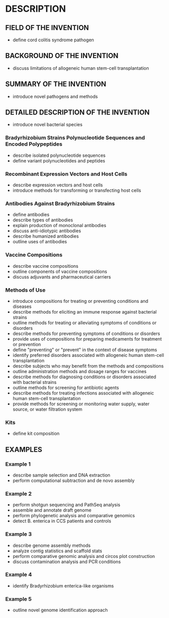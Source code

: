 # DESCRIPTION

## FIELD OF THE INVENTION

- define cord colitis syndrome pathogen

## BACKGROUND OF THE INVENTION

- discuss limitations of allogeneic human stem-cell transplantation

## SUMMARY OF THE INVENTION

- introduce novel pathogens and methods

## DETAILED DESCRIPTION OF THE INVENTION

- introduce novel bacterial species

### Bradyrhizobium Strains Polynucleotide Sequences and Encoded Polypeptides

- describe isolated polynucleotide sequences
- define variant polynucleotides and peptides

### Recombinant Expression Vectors and Host Cells

- describe expression vectors and host cells
- introduce methods for transforming or transfecting host cells

### Antibodies Against Bradyrhizobium Strains

- define antibodies
- describe types of antibodies
- explain production of monoclonal antibodies
- discuss anti-idiotypic antibodies
- describe humanized antibodies
- outline uses of antibodies

### Vaccine Compositions

- describe vaccine compositions
- outline components of vaccine compositions
- discuss adjuvants and pharmaceutical carriers

### Methods of Use

- introduce compositions for treating or preventing conditions and diseases
- describe methods for eliciting an immune response against bacterial strains
- outline methods for treating or alleviating symptoms of conditions or disorders
- describe methods for preventing symptoms of conditions or disorders
- provide uses of compositions for preparing medicaments for treatment or prevention
- define "preventing" or "prevent" in the context of disease symptoms
- identify preferred disorders associated with allogeneic human stem-cell transplantation
- describe subjects who may benefit from the methods and compositions
- outline administration methods and dosage ranges for vaccines
- describe methods for diagnosing conditions or disorders associated with bacterial strains
- outline methods for screening for antibiotic agents
- describe methods for treating infections associated with allogeneic human stem-cell transplantation
- provide methods for screening or monitoring water supply, water source, or water filtration system

### Kits

- define kit composition

## EXAMPLES

### Example 1

- describe sample selection and DNA extraction
- perform computational subtraction and de novo assembly

### Example 2

- perform shotgun sequencing and PathSeq analysis
- assemble and annotate draft genome
- perform phylogenetic analysis and comparative genomics
- detect B. enterica in CCS patients and controls

### Example 3

- describe genome assembly methods
- analyze contig statistics and scaffold stats
- perform comparative genomic analysis and circos plot construction
- discuss contamination analysis and PCR conditions

### Example 4

- identify Bradyrhizobium enterica-like organisms

### Example 5

- outline novel genome identification approach

